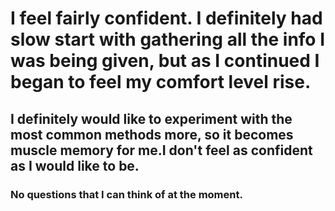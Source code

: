 # I feel fairly confident. I definitely had slow start with gathering all the info I was being given, but as I continued I began to feel my comfort level rise.
## I definitely would like to experiment with the most common methods more, so it becomes muscle memory for me.I don't feel as confident as I would like to be.
### No questions that I can think of at the moment.
